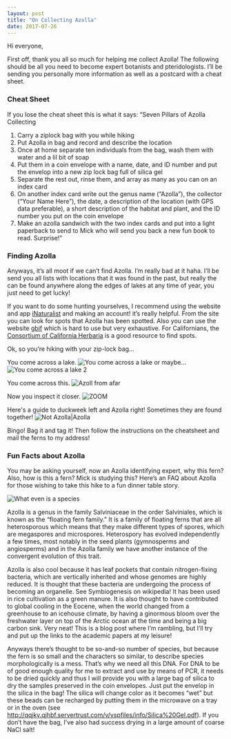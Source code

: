 ```yaml
---
layout: post
title: "On Collecting Azolla"
date: 2017-07-26
---
```

Hi everyone, 

First off, thank you all so much for helping me collect Azolla! The following should be all you need to become expert botanists and pteridologists. I’ll be sending you personally more information as well as a postcard with a cheat sheet.

### Cheat Sheet
If you lose the cheat sheet this is what it says:
“Seven Pillars of Azolla Collecting
1. Carry a ziplock bag with you while hiking
2. Put Azolla in bag and record and describe the location
3. Once at home separate ten individuals from the bag, wash them with water and a lil bit of soap
4. Put them in a coin envelope with a name, date, and ID number and put the envelop into a new zip lock bag full of silica gel
5. Separate the rest out, rinse them, and array as many as you can on an index card
6. On another index card write out the genus name (“Azolla”), the collector (“Your Name Here”), the date, a description of the location (with GPS data preferable), a short description of the habitat and plant, and the ID number you put on the coin envelope
7. Make an azolla sandwich with the two index cards and put into a light paperback to send to Mick who will send you back a new fun book to read. Surprise!”

### Finding Azolla
Anyways, it’s all moot if we can’t find Azolla. I’m really bad at it haha. I’ll be send you all lists with locations that it was found in the past, but really the can be found anywhere along the edges of lakes at any time of year, you just need to get lucky!

If you want to do some hunting yourselves, I recommend using the website and app [iNaturalist](https://www.inaturalist.org) and making an account! it’s really helpful. From the site you can look for spots that Azolla has been spotted. Also you can use the website [gbif](gbif.org) which is hard to use but very exhaustive. For Californians, the [Consortium of California Herbaria](http://ucjeps.berkeley.edu/consortium/) is a good resource to find spots.

Ok, so you’re hiking with your zip-lock bag…

You come across a lake.
![You come across a lake](MichaelSongAGradStudent.github.io/images/image1.jpg "Lake")
or maybe...
![You come across a lake 2](MichaelSongAGradStudent.github.io/images/image2.jpg "Lake2")

You come across this.
![Azoll from afar](MichaelSongAGradStudent.github.io/images/image4.jpg "Azollafar")

Now you inspect it closer.
![ZOOM](MichaelSongAGradStudent.github.io/images/image3.jpg "Look at it! Fern...")

Here's a guide to duckweek left and Azolla right! Sometimes they are found together!
![Not Azolla|Azolla](MichaelSongAGradStudent.github.io/images/image5.jpg "Lake")


Bingo! Bag it and tag it! Then follow the instructions on the cheatsheet and mail the ferns to my address! 

### Fun Facts about Azolla

You may be asking yourself, now an Azolla identifying expert, why this fern? Also, how is this a fern? Mick is studying this? Here’s an FAQ about Azolla for those wishing to take this hike to a fun dinner table story.

![What even is a species](MichaelSongAGradStudent.github.io/images/AZOLLA.jpg "AZOLLA")

Azolla is a genus in the family Salviniaceae in the order Salviniales, which is known as the “floating fern family.” It is a family of floating ferns that are all heterosporous which means that they make different types of spores, which are megaspores and microspores. Heterospory has evolved independently a few times, most notably in the seed plants (gymnosperms and angiosperms) and in the Azolla family we have another instance of the convergent evolution of this trait. 

Azolla is also cool because it has leaf pockets that contain nitrogen-fixing bacteria, which are vertically inherited and whose genomes are highly reduced. It is thought that these bacteria are undergoing the process of becoming an organelle. See Symbiogenesis on wikipedia! It has been used in rice cultivation as a green manure. It is also thought to have contributed to global cooling in the Eocene, when the world changed from a greenhouse to an icehouse climate, by having a ginormous bloom over the freshwater layer on top of the Arctic ocean at the time and being a big carbon sink. Very neat! This is a blog post where I’m rambling, but I’ll try and put up the links to the academic papers at my leisure! 

Anyways there’s thought to be so-and-so number of species, but because the fern is so small and the characters so similar, to describe species morphologically is a mess. That’s why we need all this DNA. For DNA to be of good enough quality for me to extract and use by means of PCR, it needs to be dried quickly and thus I will provide you with a large bag of silica to dry the samples preserved in the coin envelopes. Just put the envelop in the silica in the bag! The silica will change color as it becomes “wet” but these beads can be recharged by putting them in the microwave on a tray or in the oven (see http://qqjky.qjhbf.servertrust.com/v/vspfiles/info/Silica%20Gel.pdf). If you don’t have the bag, I’ve also had success drying in a large amount of coarse NaCl salt! 
